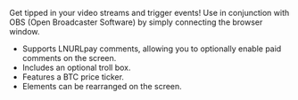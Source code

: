 Get tipped in your video streams and trigger events!
Use in conjunction with OBS (Open Broadcaster Software) by simply connecting the browser window.

- Supports LNURLpay comments, allowing you to optionally enable paid comments on the screen.
- Includes an optional troll box.
- Features a BTC price ticker.
- Elements can be rearranged on the screen.
